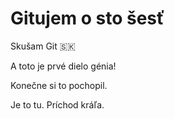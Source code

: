 # Gitujem o sto šesť

Skušam Git 🇸🇰

A toto je prvé dielo génia!

Konečne si to pochopil.

Je to tu. Príchod kráľa.
